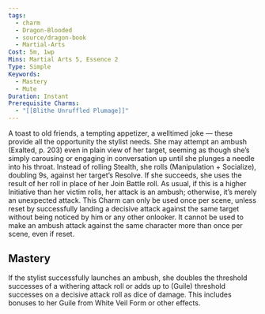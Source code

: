 ```yaml
---
tags:
  - charm
  - Dragon-Blooded
  - source/dragon-book
  - Martial-Arts
Cost: 5m, 1wp
Mins: Martial Arts 5, Essence 2
Type: Simple
Keywords:
  - Mastery
  - Mute
Duration: Instant
Prerequisite Charms:
  - "[[Blithe Unruffled Plumage]]"
---
```

A toast to old friends, a tempting appetizer, a welltimed joke — these provide all the opportunity the stylist needs. She may attempt an ambush (Exalted, p. 203) even in plain view of her target, seeming as though she’s simply carousing or engaging in conversation up until she plunges a needle into his throat. Instead of rolling Stealth, she rolls (Manipulation + Socialize), doubling 9s, against her target’s Resolve. If she succeeds, she uses the result of her roll in place of her Join Battle roll. As usual, if this is a higher Initiative than her victim rolls, her attack is an ambush; otherwise, it’s merely an unexpected attack. This Charm can only be used once per scene, unless reset by successfully landing a decisive attack against the same target without being noticed by him or any other onlooker. It cannot be used to make an ambush attack against the same character more than once per scene, even if reset. 
## Mastery

If the stylist successfully launches an ambush, she doubles the threshold successes of a withering attack roll or adds up to (Guile) threshold successes on a decisive attack roll as dice of damage. This includes bonuses to her Guile from White Veil Form or other effects.
